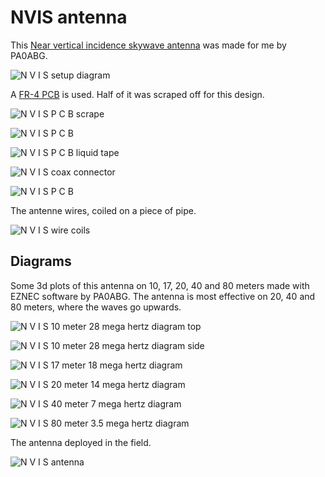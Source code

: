 NVIS antenna
============

This [Near vertical incidence skywave antenna](https://en.wikipedia.org/wiki/Near_vertical_incidence_skywave) was made for me by PA0ABG.

![N V I S setup diagram](/images/radio/antenna/nvis/nvis-setup-diagram)

A [FR-4 PCB](https://en.wikipedia.org/wiki/FR-4) is used. Half of it was scraped off for this design.

![N V I S P C B scrape](/images/radio/antenna/nvis/nvis-pcb-scrape)

![N V I S P C B](/images/radio/antenna/nvis/nvis-pcb)

![N V I S P C B liquid tape](/images/radio/antenna/nvis/covering)

![N V I S coax connector](/images/radio/antenna/nvis/coax-connector)

![N V I S P C B](/images/radio/antenna/nvis/nvis-pcb-2)

The antenne wires, coiled on a piece of pipe.

![N V I S wire coils](/images/radio/antenna/nvis/coils)

## Diagrams

Some 3d plots of this antenna on 10, 17, 20, 40 and 80 meters made with EZNEC software by PA0ABG. The antenna is most effective on 20, 40 and 80 meters, where the waves go upwards.

![N V I S 10 meter 28 mega hertz diagram top](/images/radio/antenna/nvis/eznec-10m-28mhz-top)

![N V I S 10 meter 28 mega hertz diagram side](/images/radio/antenna/nvis/eznec-10m-28mhz-side)

![N V I S 17 meter 18 mega hertz diagram](/images/radio/antenna/nvis/eznec-17m-18mhz)

![N V I S 20 meter 14 mega hertz diagram](/images/radio/antenna/nvis/eznec-20m-14mhz)

![N V I S 40 meter 7 mega hertz diagram](/images/radio/antenna/nvis/eznec-40m-7mhz)

![N V I S 80 meter 3.5 mega hertz diagram](/images/radio/antenna/nvis/eznec-80m-3.5mhz)

The antenna deployed in the field.

![N V I S antenna](/images/radio/velddagen/2023-12-30/wwff-2023-12-30-antenna)
